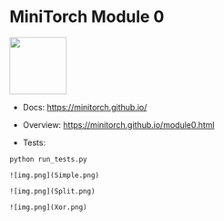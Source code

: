 # MiniTorch Module 0  

<img src="https://minitorch.github.io/_images/match.png" width="100px">

* Docs: https://minitorch.github.io/

* Overview: https://minitorch.github.io/module0.html

* Tests:

```
python run_tests.py

![img.png](Simple.png)
 
![img.png](Split.png)

![img.png](Xor.png) 

 



 



    



     
